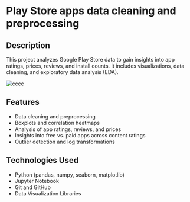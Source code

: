 # Play Store apps data cleaning and preprocessing


## Description
This project analyzes Google Play Store data to gain insights into app ratings, prices, reviews, and install counts. It includes visualizations, data cleaning, and exploratory data analysis (EDA).

![cccc](https://github.com/user-attachments/assets/e66c3237-32e8-478f-8ca9-993f64bc7f64)




## Features
- Data cleaning and preprocessing
- Boxplots and correlation heatmaps
- Analysis of app ratings, reviews, and prices
- Insights into free vs. paid apps across content ratings
- Outlier detection and log transformations


## Technologies Used
- Python (pandas, numpy, seaborn, matplotlib)
- Jupyter Notebook
- Git and GitHub
- Data Visualization Libraries
